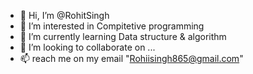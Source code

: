 - 👋 Hi, I’m @RohitSingh
- 👀 I’m interested in Compitetive programming
- 🌱 I’m currently learning Data structure & algorithm
- 💞️ I’m looking to collaborate on ...
- 📫 reach me on my email "Rohiisingh865@gmail.com"

<!---
RohitSingh-N/RohitSingh-N is a ✨ special ✨ repository because its `README.md` (this file) appears on your GitHub profile.
You can click the Preview link to take a look at your changes.
--->
